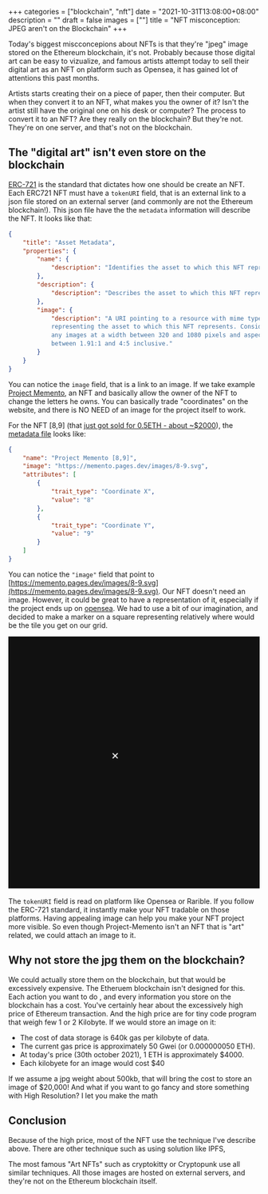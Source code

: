 +++
categories = ["blockchain", "nft"]
date = "2021-10-31T13:08:00+08:00"
description = ""
draft = false
images = [""]
title = "NFT misconception: JPEG aren't on the Blockchain"
+++

Today's biggest miscconcepions about NFTs is that they're "jpeg" image stored on the Ethereum blockchain, it's not. Probably because those digital art can be easy to vizualize, and famous artists attempt today to sell their digital art as an NFT on platform such as Opensea, it has gained lot of attentions this past months. 

Artists starts creating their on a piece of paper, then their computer. But when they convert it to an NFT, what makes you the owner of it? Isn't the artist still have the original one on his desk or computer? The process to convert it to an NFT? Are they really on the blockchain? But they're not. They're on one server, and that's not on the blockchain. 


## The "digital art" isn't even store on the blockchain

[ERC-721](https://eips.ethereum.org/EIPS/eip-721#implementations) is the standard that dictates how one should be create an NFT. Each ERC721 NFT must have a `tokenURI` field, that is an external link to a json file stored on an external server (and commonly are not the Ethereum blockchain!). This json file have the the `metadata` information will describe the NFT. It looks like that: 

```json
{
    "title": "Asset Metadata",
    "properties": {
        "name": {
            "description": "Identifies the asset to which this NFT represents"
        },
        "description": {
            "description": "Describes the asset to which this NFT represents"
        },
        "image": {
            "description": "A URI pointing to a resource with mime type image/* 
            representing the asset to which this NFT represents. Consider making 
            any images at a width between 320 and 1080 pixels and aspect ratio 
            between 1.91:1 and 4:5 inclusive."
        }
    }
}
```

You can notice the `image` field, that is a link to an image. If we take example [Project Memento](https://project-memento.com/), an NFT and basically allow the owner of the NFT to change the letters he owns. You can basically trade "coordinates" on the website, and there is NO NEED of an image for the project itself to work. 

For the NFT [8,9] (that [just got sold for 0.5ETH - about ~$2000](https://etherscan.io/tx/0x5b9eb844062c9806e4fd5c831d26ad0c76466cc4d62d46610d5f4efbd1035cac)), the [metadata file](https://project-memento.com/metadata/8-9.json) looks like:  
```json
{
    "name": "Project Memento [8,9]",
    "image": "https://memento.pages.dev/images/8-9.svg",
    "attributes": [
        {
            "trait_type": "Coordinate X",
            "value": "8"
        },
        {
            "trait_type": "Coordinate Y",
            "value": "9"
        }
    ]
}
```
 You can notice the `"image"` field that point to [https://memento.pages.dev/images/8-9.svg](https://memento.pages.dev/images/8-9.svg). Our NFT doesn't need an image. However, it could be great to have a representation of it, especially if the project ends up on [opensea](https://opensea.io/collection/project-memento). We had to use a bit of our imagination, and decided to make a marker on a square representing relatively where would be the tile you get on our grid. 


![Memento representation](/img/nft/project-memento-8-9.svg)

The `tokenURI` field is read on platform like Opensea or Rarible. If you follow the ERC-721 standard, it instantly make your NFT tradable on those platforms. Having appealing image can help you make your NFT project more visible. So even though Project-Memento isn't an NFT that is "art" related, we could attach an image to it. 


## Why not store the jpg them on the blockchain?
We could actually store them on the blockchain, but that would be excessively expensive. The Etheruem blockchain isn't designed for this. Each action you want to do , and every information you store on the blockchain has a cost. You've certainly hear about the excessively high price of Ethereum transaction. And the high price are for tiny code program that weigh few 1 or 2 Kilobyte.  If we would store an image on it: 

- The cost of data storage is 640k gas per kilobyte of data.
- The current gas price is approximately 50 Gwei (or 0.000000050 ETH).
- At today's price (30th october 2021), 1 ETH is approximately $4000.
- Each kilobyete for an image would cost $40

If we assume a jpg weight about 500kb, that will bring the cost to store an image of $20,000! And what if you want to go fancy and store something with High Resolution? I let you make the math

## Conclusion

Because of the high price, most of the NFT use the technique I've describe above. There are other technique such as using solution like IPFS, 


The most famous "Art NFTs" such as cryptokitty or Cryptopunk use all similar techniques. All those images are hosted on external servers, and they're not on the Ethereum blockchain itself. 


